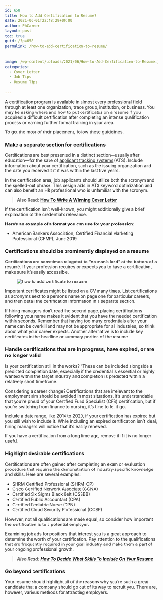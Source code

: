 ```yaml
---
id: 658
title: How to Add Certification to Resume?
date: 2021-06-01T22:48:29+00:00
author: PhCareer
layout: post
toc: true
guid: /?p=658
permalink: /how-to-add-certification-to-resume/


image: /wp-content/uploads/2021/06/How-to-Add-Certification-to-Resume.jpg
categories:
  - Cover Letter
  - Job Tips
  - Resume Tips

---
```

A certification program is available in almost every professional field through at least one organization, trade group, institution, or business. You may be asking where and how to put certificates on a resume if you acquired a difficult certification after completing an intense qualification process or earning further formal training in your area.

To get the most of their placement, follow these guidelines.

### **Make a separate section for certifications**

Certifications are best presented in a distinct section—usually after education—for the sake of [applicant tracking systems](https://en.wikipedia.org/wiki/Applicant_tracking_system) (ATS). Include information about your certification, such as the issuing organization and the date you received it if it was within the last five years.

In the certification area, job applicants should utilize both the acronym and the spelled-out phrase. This design aids in ATS keyword optimization and can also benefit an HR professional who is unfamiliar with the acronym.

<blockquote class="wp-block-quote">
  <p>
    <strong>Also Read: <a href="/how-to-decide-what-skills-to-include-on-your-resume/">How To Write A Winning Cover Letter</a></strong>
  </p>
</blockquote>

If the certification isn&#8217;t well-known, you might additionally give a brief explanation of the credential&#8217;s relevance.

**Here&#8217;s an example of a format you can use for your profession:**

  * American Bankers Association, Certified Financial Marketing Professional (CFMP), June 2019

### **Certifications should be prominently displayed on a resume**

Certifications are sometimes relegated to &#8220;no man&#8217;s land&#8221; at the bottom of a résumé. If your profession requires or expects you to have a certification, make sure it&#8217;s easily accessible.

<figure class="wp-block-image size-large">

<img loading="lazy" width="1024" height="512" src="/wp-content/uploads/2021/06/how-to-add-certificate-to-resume.jpg" alt="how to add certificate to resume" class="wp-image-660" srcset="/wp-content/uploads/2021/06/how-to-add-certificate-to-resume.jpg 1024w, /wp-content/uploads/2021/06/how-to-add-certificate-to-resume-300x150.jpg 300w, /wp-content/uploads/2021/06/how-to-add-certificate-to-resume-768x384.jpg 768w" sizes="(max-width: 1024px) 100vw, 1024px" /> </figure> 

Important certificates might be listed on a CV many times. List certifications as acronyms next to a person&#8217;s name on page one for particular careers, and then detail the certification information in a separate section.

If hiring managers don&#8217;t read the second page, placing certifications following your name makes it evident that you have the needed certification within seconds. Remember that having too many credentials after your name can be overkill and may not be appropriate for all industries, so think about what your career expects. Another alternative is to include key certificates in the headline or summary portion of the resume.

### **Handle certifications that are in progress, have expired, or are no longer valid**

Is your certification still in the works? “These can be included alongside a predicted completion date, especially if the credential is essential or highly wanted within the target industry and completion is predicted within a relatively short timeframe.

Considering a career change? Certifications that are irrelevant to the employment aim should be avoided in most situations. It&#8217;s understandable that you&#8217;re proud of your Certified Fund Specialist (CFS) certification, but if you&#8217;re switching from finance to nursing, it&#8217;s time to let it go.

Include a date range, like 2014 to 2020, if your certification has expired but you still wish to include it. While including an expired certification isn&#8217;t ideal, hiring managers will notice that it&#8217;s easily renewed.

If you have a certification from a long time ago, remove it if it is no longer useful.

### **Highlight desirable certifications**

Certifications are often gained after completing an exam or evaluation procedure that requires the demonstration of industry-specific knowledge and skills. Here are several examples:

  * SHRM Certified Professional (SHRM-CP)
  * Cisco Certified Network Associate (CCNA)
  * Certified Six Sigma Black Belt (CSSBB)
  * Certified Public Accountant (CPA)
  * Certified Pediatric Nurse (CPN)
  * Certified Cloud Security Professional (CCSP)

However, not all qualifications are made equal, so consider how important the certification is to a potential employer.

Examining job ads for positions that interest you is a great approach to determine the worth of your certification. Pay attention to the qualifications that are frequently required in your goal industry and make them a part of your ongoing professional growth.

<blockquote class="wp-block-quote">
  <p>
    <em><strong>Also Read: <a href="/how-to-decide-what-skills-to-include-on-your-resume/">How To Decide What Skills To Include On Your Resume</a></strong></em>
  </p>
</blockquote>

### **Go beyond certifications**

Your resume should highlight all of the reasons why you&#8217;re such a great candidate that a company should go out of its way to recruit you. There are, however, various methods for attracting employers.

